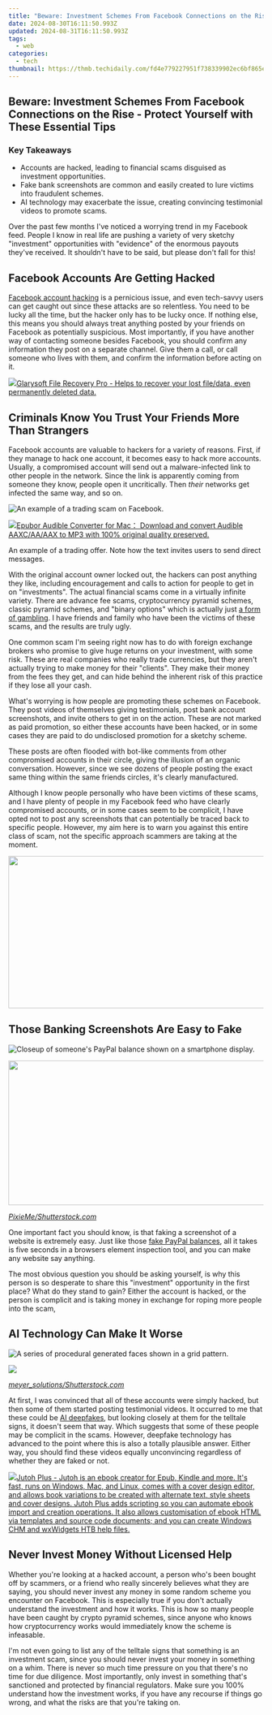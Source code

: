 ```yaml
---
title: "Beware: Investment Schemes From Facebook Connections on the Rise - Protect Yourself with These Essential Tips"
date: 2024-08-30T16:11:50.993Z
updated: 2024-08-31T16:11:50.993Z
tags:
  - web
categories:
  - tech
thumbnail: https://thmb.techidaily.com/fd4e779227951f738339902ec6bf865ee57c2e0e824658f017eeb7cc4b43fd88.jpg
---
```


## Beware: Investment Schemes From Facebook Connections on the Rise - Protect Yourself with These Essential Tips

### Key Takeaways

* Accounts are hacked, leading to financial scams disguised as investment opportunities.
* Fake bank screenshots are common and easily created to lure victims into fraudulent schemes.
* AI technology may exacerbate the issue, creating convincing testimonial videos to promote scams.

 Over the past few months I've noticed a worrying trend in my Facebook feed. People I know in real life are pushing a variety of very sketchy "investment" opportunities with "evidence" of the enormous payouts they've received. It shouldn't have to be said, but please don't fall for this!

##  Facebook Accounts Are Getting Hacked

[Facebook account hacking](https://youtube-sure.techidaily.com/ed-2024-approved-gamers-quest-1000plus-game-adventures-unfolded/) is a pernicious issue, and even tech-savvy users can get caught out since these attacks are so relentless. You need to be lucky all the time, but the hacker only has to be lucky once. If nothing else, this means you should always treat anything posted by your friends on Facebook as potentially suspicious. Most importantly, if you have another way of contacting someone besides Facebook, you should confirm any information they post on a separate channel. Give them a call, or call someone who lives with them, and confirm the information before acting on it.

<!-- affiliate ads begin -->
<a href="https://order.glarysoft.com/order/checkout.php?PRODS=35408920&QTY=1&AFFILIATE=108875&CART=1"><img src="https://secure.avangate.com/images/merchant/6734fa703f6633ab896eecbdfad8953a/products/FR-200-1.png" border="0">Glarysoft File Recovery Pro - Helps to recover your lost file/data, even permanently deleted data. </a>
<!-- affiliate ads end -->
##  Criminals Know You Trust Your Friends More Than Strangers

 Facebook accounts are valuable to hackers for a variety of reasons. First, if they manage to hack one account, it becomes easy to hack more accounts. Usually, a compromised account will send out a malware-infected link to other people in the network. Since the link is apparently coming from someone they know, people open it uncritically. Then _their_ networks get infected the same way, and so on.

![An example of a trading scam on Facebook.](https://static1.howtogeekimages.com/wordpress/wp-content/uploads/2024/05/trading-scam.png) 

<!-- affiliate ads begin -->
<a href="https://secure.2checkout.com/order/checkout.php?PRODS=4713565&QTY=1&AFFILIATE=108875&CART=1"><img src="https://www.epubor.com/images/uppic/audible-converter-interface.png" border="0">Epubor Audible Converter for Mac： Download and convert Audible AAXC/AA/AAX to MP3 with 100% original quality preserved.</a>
<!-- affiliate ads end -->
An example of a trading offer. Note how the text invites users to send direct messages.

 With the original account owner locked out, the hackers can post anything they like, including encouragement and calls to action for people to get in on "investments". The actual financial scams come in a virtually infinite variety. There are advance fee scams, cryptocurrency pyramid schemes, classic pyramid schemes, and "binary options" which is actually just [a form of gambling](https://www.investopedia.com/articles/active-trading/052014/common-misconceptions-about-binary-options.asp). I have friends and family who have been the victims of these scams, and the results are truly ugly.

 One common scam I'm seeing right now has to do with foreign exchange brokers who promise to give huge returns on your investment, with some risk. These are real companies who really trade currencies, but they aren't actually trying to make money for their "clients". They make their money from the fees they get, and can hide behind the inherent risk of this practice if they lose all your cash.

 What's worrying is how people are promoting these schemes on Facebook. They post videos of themselves giving testimonials, post bank account screenshots, and invite others to get in on the action. These are not marked as paid promotion, so either these accounts have been hacked, or in some cases they are paid to do undisclosed promotion for a sketchy scheme.

 These posts are often flooded with bot-like comments from other compromised accounts in their circle, giving the illusion of an organic conversation. However, since we see dozens of people posting the exact same thing within the same friends circles, it's clearly manufactured.

 Although I know people personally who have been victims of these scams, and I have plenty of people in my Facebook feed who have clearly compromised accounts, or in some cases seem to be complicit, I have opted not to post any screenshots that can potentially be traced back to specific people. However, my aim here is to warn you against this entire class of scam, not the specific approach scammers are taking at the moment.

<!-- affiliate ads begin -->
<a href="https://aofit.pxf.io/c/5597632/1399701/16396" target="_top" id="1399701"><img src="//a.impactradius-go.com/display-ad/16396-1399701" border="0" alt="" width="960" height="300"/></a><img height="0" width="0" src="https://imp.pxf.io/i/5597632/1399701/16396" style="position:absolute;visibility:hidden;" border="0" />
<!-- affiliate ads end -->
##  Those Banking Screenshots Are Easy to Fake

![Closeup of someone's PayPal balance shown on a smartphone display.](https://static1.howtogeekimages.com/wordpress/wp-content/uploads/2022/02/paypal-balance-smartphone.jpg) 

<!-- affiliate ads begin -->
<a href="https://cowinaudio.pxf.io/c/5597632/1116855/13794" target="_top" id="1116855"><img src="//a.impactradius-go.com/display-ad/13794-1116855" border="0" alt="" width="767" height="285"/></a><img height="0" width="0" src="https://imp.pxf.io/i/5597632/1116855/13794" style="position:absolute;visibility:hidden;" border="0" />
<!-- affiliate ads end -->
_[PixieMe/Shutterstock.com](https://www.shutterstock.com/image-photo/new-york-usa-january-5-2021-1887366490)_

 One important fact you should know, is that faking a screenshot of a website is extremely easy. Just like those [fake PayPal balances](https://easy-unlock-android.techidaily.com/top-10-password-cracking-tools-for-realme-gt-5-by-drfone-android/), all it takes is five seconds in a browsers element inspection tool, and you can make any website say anything.

 The most obvious question you should be asking yourself, is why this person is so desperate to share this "investment" opportunity in the first place? What do they stand to gain? Either the account is hacked, or the person is complicit and is taking money in exchange for roping more people into the scam,

##  AI Technology Can Make It Worse

![A series of procedural generated faces shown in a grid pattern.](https://static1.howtogeekimages.com/wordpress/wp-content/uploads/2022/01/mans-faces-grid.jpg) 

<!-- affiliate ads begin -->
<a href="https://secure.2checkout.com/order/checkout.php?PRODS=4615471&QTY=1&AFFILIATE=108875&CART=1"><img src="https://images.wondershare.com/affiliate-image/affiliate_banners_en/max_782x90.png" border="0"></a>
<!-- affiliate ads end -->
_[meyer\_solutions/Shutterstock.com](https://www.shutterstock.com/image-photo/deepfake-procedural-person-man-young-learning-1020952429)_

 At first, I was convinced that all of these accounts were simply hacked, but then some of them started posting testimonial videos. It occurred to me that these could be [AI deepfakes](https://android-frp.techidaily.com/in-2024-how-can-we-bypass-gionee-f3-pro-frp-by-drfone-android/), but looking closely at them for the telltale signs, it doesn't seem that way. Which suggests that some of these people may be complicit in the scams. However, deepfake technology has advanced to the point where this is also a totally plausible answer. Either way, you should find these videos equally unconvincing regardless of whether they are faked or not.

<!-- affiliate ads begin -->
<a href="https://secure.2checkout.com/order/checkout.php?PRODS=4699091&QTY=1&AFFILIATE=108875&CART=1"><img src="https://secure.avangate.com/images/merchant/bccefcc1b1eee9eca3ae4f5c1a281482/products/1_jutoh-logo-1200x1600.jpg" border="0">Jutoh Plus -  Jutoh is an ebook creator for Epub, Kindle and more. It's fast, runs on Windows, Mac, and Linux, comes with a cover design editor, and allows book variations to be created with alternate text, style sheets and cover designs. Jutoh Plus adds scripting so you can automate ebook import and creation operations. It also allows customisation of ebook HTML via templates and source code documents; and you can create Windows CHM and wxWidgets HTB help files. </a>
<!-- affiliate ads end -->
##  Never Invest Money Without Licensed Help

 Whether you're looking at a hacked account, a person who's been bought off by scammers, or a friend who really sincerely believes what they are saying, you should never invest any money in some random scheme you encounter on Facebook. This is especially true if you don't actually understand the investment and how it works. This is how so many people have been caught by crypto pyramid schemes, since anyone who knows how cryptocurrency works would immediately know the scheme is infeasable.

 I'm not even going to list any of the telltale signs that something is an investment scam, since you should never invest your money in something on a whim. There is never so much time pressure on you that there's no time for due diligence. Most importantly, only invest in something that's sanctioned and protected by financial regulators. Make sure you 100% understand how the investment works, if you have any recourse if things go wrong, and what the risks are that you're taking on.

<ins class="adsbygoogle"
     style="display:block"
     data-ad-format="autorelaxed"
     data-ad-client="ca-pub-7571918770474297"
     data-ad-slot="1223367746"></ins>



<ins class="adsbygoogle"
     style="display:block"
     data-ad-client="ca-pub-7571918770474297"
     data-ad-slot="8358498916"
     data-ad-format="auto"
     data-full-width-responsive="true"></ins>



